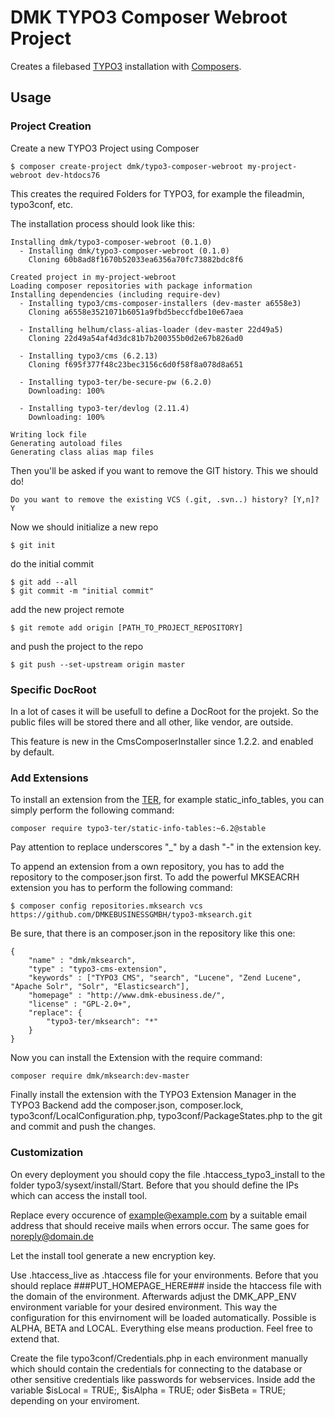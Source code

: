 # DMK TYPO3 Composer Webroot Project

Creates a filebased [TYPO3](http://typo3.org/) installation
with [Composers](https://getcomposer.org/).


## Usage

### Project Creation

Create a new TYPO3 Project using Composer

    $ composer create-project dmk/typo3-composer-webroot my-project-webroot dev-htdocs76

This creates the required Folders for TYPO3,
for example the fileadmin, typo3conf, etc.

The installation process should look like this:

    Installing dmk/typo3-composer-webroot (0.1.0)
      - Installing dmk/typo3-composer-webroot (0.1.0)
        Cloning 60b8ad8f1670b52033ea6356a70fc73882bdc8f6

    Created project in my-project-webroot
    Loading composer repositories with package information
    Installing dependencies (including require-dev)
      - Installing typo3/cms-composer-installers (dev-master a6558e3)
        Cloning a6558e3521071b6051a9fbd5beccfdbe10e67aea

      - Installing helhum/class-alias-loader (dev-master 22d49a5)
        Cloning 22d49a54af4d3dc81b7b200355b0d2e67b826ad0

      - Installing typo3/cms (6.2.13)
        Cloning f695f377f48c23bec3156c6d0f58f8a078d8a651

      - Installing typo3-ter/be-secure-pw (6.2.0)
        Downloading: 100%

      - Installing typo3-ter/devlog (2.11.4)
        Downloading: 100%

    Writing lock file
    Generating autoload files
    Generating class alias map files

Then you'll be asked if you want to remove the GIT history.
This we should do!

    Do you want to remove the existing VCS (.git, .svn..) history? [Y,n]? Y

Now we should initialize a new repo

    $ git init

do the initial commit

    $ git add --all
    $ git commit -m "initial commit"

add the new project remote

    $ git remote add origin [PATH_TO_PROJECT_REPOSITORY]

and push the project to the repo

    $ git push --set-upstream origin master

### Specific DocRoot

In a lot of cases it will be usefull to define a DocRoot for the projekt.
So the public files will be stored there and all other, like vendor, are outside.

This feature is new in the CmsComposerInstaller since 1.2.2. and enabled by default.

### Add Extensions

To install an extension from the [TER](https://typo3.org/extensions/repository/),
for example static_info_tables, you can simply perform the following command:

    composer require typo3-ter/static-info-tables:~6.2@stable

Pay attention to replace underscores "_" by a dash "-" in the extension key.


To append an extension from a own repository,
you has to add the repository to the composer.json first.
To add the powerful MKSEACRH extension you has to perform the following command:

    $ composer config repositories.mksearch vcs https://github.com/DMKEBUSINESSGMBH/typo3-mksearch.git

Be sure, that there is an composer.json in the repository like this one:

    {
        "name" : "dmk/mksearch",
        "type" : "typo3-cms-extension",
        "keywords" : ["TYPO3 CMS", "search", "Lucene", "Zend Lucene", "Apache Solr", "Solr", "Elasticsearch"],
        "homepage" : "http://www.dmk-ebusiness.de/",
        "license" : "GPL-2.0+",
        "replace": {
            "typo3-ter/mksearch": "*"
        }
    }

Now you can install the Extension with the require command:

    composer require dmk/mksearch:dev-master

Finally install the extension with the TYPO3 Extension Manager in the TYPO3 Backend
add the composer.json, composer.lock, typo3conf/LocalConfiguration.php, typo3conf/PackageStates.php
to the git and commit and push the changes.

### Customization
On every deployment you should copy the file .htaccess_typo3_install to the folder typo3/sysext/install/Start. Before that you should define the IPs which can access the install tool.

Replace every occurence of example@example.com by a suitable email address that should receive mails when errors occur. The same goes for noreply@domain.de

Let the install tool generate a new encryption key.

Use .htaccess_live as .htaccess file for your environments. Before that you should replace ###PUT_HOMEPAGE_HERE### inside the htaccess file with the domain of the environment. Afterwards adjust the DMK_APP_ENV environment variable for your desired environment. This way the configuration for this envirnoment will be loaded automatically. Possible is ALPHA, BETA and LOCAL. Everything else means production. Feel free to extend that.

Create the file typo3conf/Credentials.php in each environment manually which should contain the credentials for connecting to the database or other sensitive credentials like passwords for webservices. Inside add the variable $isLocal = TRUE;, $isAlpha = TRUE; oder $isBeta = TRUE; depending on your enviroment.

